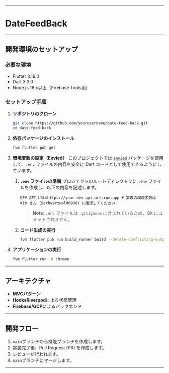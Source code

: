 -----

# DateFeedBack

-----

## 開発環境のセットアップ

### 必要な環境

  - Flutter 3.19.0
  - Dart 3.3.0
  - Node.js 18.x以上（Firebase Tools用）

### セットアップ手順

1.  **リポジトリのクローン**

    ```bash
    git clone https://github.com/yourusername/date-feed-back.git
    cd date-feed-back
    ```

2.  **依存パッケージのインストール**

    ```bash
    fvm flutter pub get
    ```

3.  **環境変数の設定（Envied）**
    このプロジェクトでは [`envied`](https://www.google.com/search?q=%5Bhttps://pub.dev/packages/envied%5D\(https://pub.dev/packages/envied\)) パッケージを使用して、`.env` ファイルの内容を安全に Dart コードとして使用できるようにしています。

    1.  **`.env` ファイルの準備**
        プロジェクトのルートディレクトリに `.env` ファイルを作成し、以下の内容を記述します。

        ```env
        DEV_API_URL=https://your-dev-api-url.run.app # 実際の環境変数は Kim さん (@schwarzwald0906) に確認してください！
        ```

        > **Note:** `.env` ファイルは `.gitignore` に含まれているため、Git にコミットされません。

    2.  **コード生成の実行**

        ```bash
        fvm flutter pub run build_runner build --delete-conflicting-outputs
        ```

4.  **アプリケーションの実行**

    ```bash
    fvm flutter run -d chrome
    ```

-----

## アーキテクチャ

  - **MVCパターン**
  - **HooksRiverpod**による状態管理
  - **Firebase/GCP**によるバックエンド

-----

## 開発フロー

1.  `main`ブランチから機能ブランチを作成します。
2.  実装完了後、Pull Request (PR) を作成します。
3.  レビューが行われます。
4.  `main`ブランチにマージします。

-----
